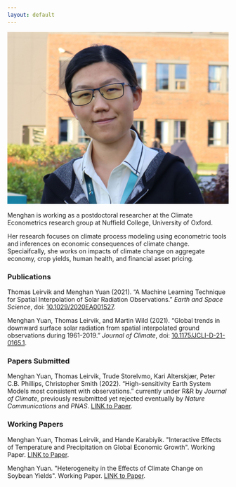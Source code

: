 ```yaml
---
layout: default
---
```


<div class="container2">
      <div class="image">
        <img src="/images/Menghan-Yuan.jpg">
      </div>
<!--       <div class="text">
        <h1>This is a beautiful picture.</h1>
      </div> -->
</div>

Menghan is working as a postdoctoral researcher at the Climate Econometrics research group at Nuffield College, University of Oxford.

Her research focuses on climate process modeling using econometric tools and inferences on economic consequences of climate change. Speciaifcally, she works on impacts of climate change on aggregate economy, crop yields, human health, and financial asset pricing. 


### Publications
Thomas Leirvik and Menghan Yuan (2021). “A Machine Learning Technique for Spatial Interpolation of Solar Radiation Observations.” _Earth and Space Science_, doi: [10.1029/2020EA001527](https://doi.org/10.1029/2020EA001527).

Menghan Yuan, Thomas Leirvik, and Martin Wild (2021). “Global trends in downward surface solar radiation from spatial interpolated ground observations during 1961-2019.” _Journal of Climate_, doi: [10.1175/JCLI-D-21-0165.1](https://doi.org/10.1175/JCLI-D-21-0165.1).

### Papers Submitted
Menghan Yuan, Thomas Leirvik, Trude Storelvmo, Kari Alterskjær, Peter C.B. Phillips, Christopher Smith (2022). “High-sensitivity Earth System Models most consistent with observations.” currently under R&R by _Journal of Climate_, previously resubmitted yet rejected eventually by _Nature Communications_ and _PNAS_. [LINK to Paper](https://drive.google.com/file/d/1RfYd9XqXj52zMBc5v-278BOcjfSLrZ-G/view?usp=share_link).

### Working Papers
Menghan Yuan, Thomas Leirvik, and Hande Karabiyik. "Interactive Effects of Temperature and Precipitation on Global Economic Growth". Working Paper. [LINK to Paper]([https://drive.google.com/file/d/1RfYd9XqXj52zMBc5v-278BOcjfSLrZ-G/view?usp=share_link](https://drive.google.com/file/d/15DzikEu_hlXkugRyfYN3lrlWspXKa0CV/view?usp=share_link)). 

Menghan Yuan. "Heterogeneity in the Effects of Climate Change on Soybean Yields". Working Paper. [LINK to Paper](https://drive.google.com/file/d/1L2s59vL-O7ZemO9TaLhbgiy5MfTogphB/view?usp=share_link). 
